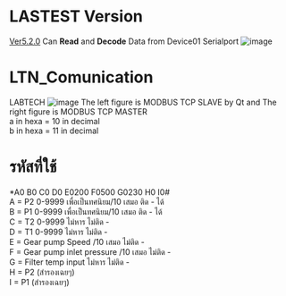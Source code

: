 # LASTEST Version
[Ver5.2.0](https://github.com/KomKGT/LTN_Comunication/tree/main/Beta5.2_030322) Can **Read** and **Decode** Data from Device01 Serialport
![image](https://user-images.githubusercontent.com/81642936/156877571-2b4baec7-bd18-4337-a8d0-d705f0dbd7c0.png)
# LTN_Comunication
LABTECH
![image](https://user-images.githubusercontent.com/81642936/147807290-22ddc751-3def-4188-a68b-abbf2c88790c.png)
The left figure is MODBUS TCP SLAVE by Qt and The right figure is MODBUS TCP MASTER
</br>a in hexa = 10 in decimal</br>
b in hexa = 11 in decimal </br>
# รหัสที่ใช้
*A0 B0 C0 D0 E0200 F0500 G0230 H0 I0# </br>
A = P2 0-9999 	เพื่อเป็นทศนิยม/10 เสมอ    ติด - ได้ </br>
B = P1 0-9999  	เพื่อเป็นทศนิยม/10 เสมอ  	 ติด - ได้ </br>
C = T2 0-9999 	ไม่หาร  ไม่ติด - </br>
D = T1 0-9999	ไม่หาร  ไม่ติด - </br>
E = Gear pump Speed /10 เสมอ ไม่ติด - </br>
F = Gear pump inlet pressure /10 เสมอ ไม่ติด - </br>
G = Filter temp input ไม่หาร ไม่ติด - </br>
H = P2 (สำรองเฉยๆ) </br>
I = P1 (สำรองเฉยๆ) </br>
